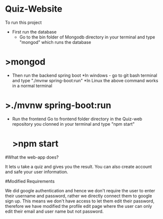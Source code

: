 # Quiz-Website

To run this project
* First run the database 
     * Go to the bin folder of Mongodb directory in your terminal and type "mongod" which runs the database
 # >mongod
     
* Then run the backend spring boot
     *In windows - go to git bash terminal and type "./mvnw spring-boot:run"
     *In Linux the above command works in a normal terminal
# >./mvnw spring-boot:run
     
* Run the frontend
    Go to frontend folder directory in the Quiz-web repository you clonned in your terminal and type "npm start"
   # >npm start
   

#What the web-app does?

It lets u take a quiz and gives you the result.
You can also create account and safe your user information.

#Modified Requirements

We did google authentication and hence we don't require the user to enter their username and password, rather we directly connect them
to google sign up. This means we don't have access to let them edit their password, therefore we have modified the profile
edit page where the user can only edit their email and user name but not password.









